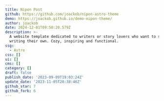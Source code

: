 ```yaml
---
title: Nipon Post
github: https://github.com/joackob/nipon-astro-theme
demo: https://joackob.github.io/demo-nipon-theme/
author: joackob
date: 2024-12-01T09:50:20.579Z
description: >-
  A website template dedicated to writers or story lovers who want to start
  writing their own. Cozy, inspiring and functional.
ssg:
  - Astro
css: []
ui: []
cms: []
category: []
draft: false
publish_date: '2023-09-09T19:03:24Z'
update_date: '2023-11-05T20:38:46Z'
github_star: 7
github_fork: 6
---
```

